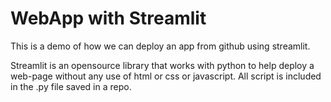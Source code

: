 # WebApp with Streamlit
This is a demo of how we can deploy an app from github using streamlit.

Streamlit is an opensource library that works with python to help deploy a web-page without any use of html or css or javascript. All script is included in the .py file saved in a repo.  
